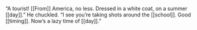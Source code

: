 “A tourist! [[From]] America, no less. Dressed in a white coat, on a summer [[day]].” He chuckled. “I see you’re taking shots around the [[school]]. Good [[timing]]. Now’s a lazy time of [[day]].”